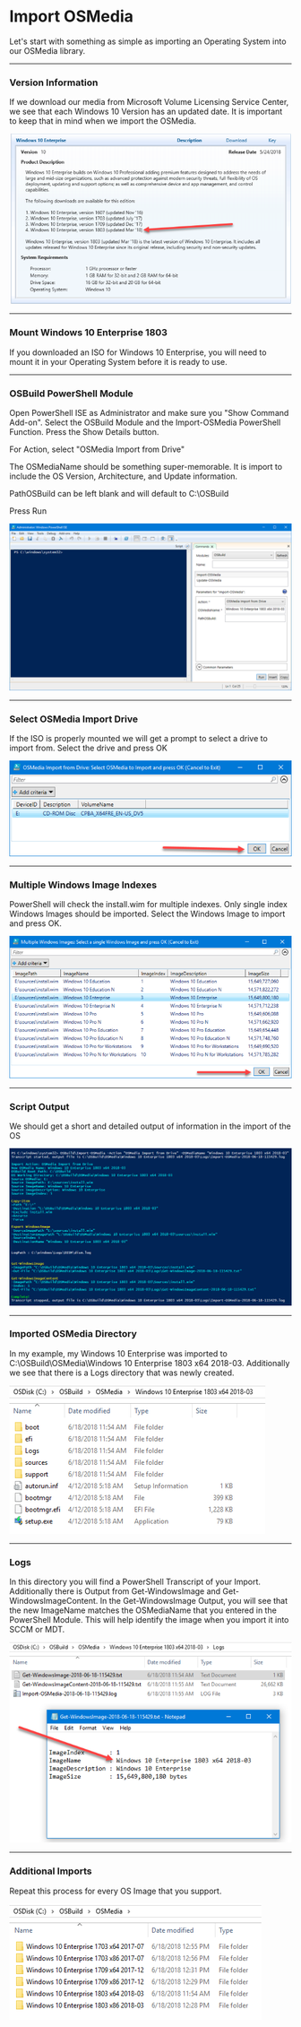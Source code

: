 # Import OSMedia

Let's start with something as simple as importing an Operating System into our OSMedia library.

---

### Version Information

If we download our media from Microsoft Volume Licensing Service Center, we see that each Windows 10 Version has an updated date.  It is important to keep that in mind when we import the OSMedia.

![](/assets/2018-06-18_11-29-13.png)

---

### Mount Windows 10 Enterprise 1803

If you downloaded an ISO for Windows 10 Enterprise, you will need to mount it in your Operating System before it is ready to use.

---

### OSBuild PowerShell Module

Open PowerShell ISE as Administrator and make sure you "Show Command Add-on".  Select the OSBuild Module and the Import-OSMedia PowerShell Function.  Press the Show Details button.

For Action, select "OSMedia Import from Drive"

The OSMediaName should be something super-memorable.  It is import to include the OS Version, Architecture, and Update information.

PathOSBuild can be left blank and will default to C:\OSBuild

Press Run

![](/assets/2018-06-18_11-43-43.png)

---

### Select OSMedia Import Drive

If the ISO is properly mounted we will get a prompt to select a drive to import from.  Select the drive and press OK

![](/assets/2018-06-18_11-47-20.png)

---

### Multiple Windows Image Indexes

PowerShell will check the install.wim for multiple indexes.  Only single index Windows Images should be imported.  Select the Windows Image to import and press OK.

![](/assets/2018-06-18_11-49-47.png)

---

### Script Output

We should get a short and detailed output of information in the import of the OS

![](/assets/2018-06-18_11-55-16.png)

---

### Imported OSMedia Directory

In my example, my Windows 10 Enterprise was imported to C:\OSBuild\OSMedia\Windows 10 Enterprise 1803 x64 2018-03.  Additionally we see that there is a Logs directory that was newly created.

![](/assets/2018-06-18_12-07-34.png)

---

### Logs

In this directory you will find a PowerShell Transcript of your Import.  Additionally there is Output from Get-WindowsImage and Get-WindowsImageContent.  In the Get-WindowsImage Output, you will see that the new ImageName matches the OSMediaName that you entered in the PowerShell Module.  This will help identify the image when you import it into SCCM or MDT.

![](/assets/2018-06-18_12-22-51.png)

---

### Additional Imports

Repeat this process for every OS Image that you support.

![](/assets/2018-06-18_12-56-53.png)

